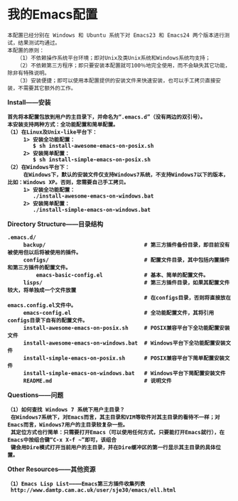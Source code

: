 我的Emacs配置
======

    本配置已经分别在 Windows 和 Ubuntu 系统下对 Emacs23 和 Emacs24 两个版本进行测试，结果测试均通过。
    本配置的原则：
       （1）不依赖操作系统平台环境；即对Unix及类Unix系统和Windows系统均支持；
       （2）不依赖第三方程序；即只要安装本配置就可100％地完全使用，而不会缺失其它功能，除非有特殊说明。
       （3）安装便捷；即可以使用本配置提供的安装文件来快速安装，也可以手工拷贝直接安装，不需要其它额外的工作。
    
<b>Install——安装<b/>

    首先将本配置包放到用户的主目录下，并命名为“.emacs.d”（没有两边的双引号）。
    本安装支持两种方式：全功能配置和简单配置。
    （1）在Linux及Unix-like平台下：
         1> 安装全功能配置：
            $ sh install-awesome-emacs-on-posix.sh
         2> 安装简单配置：
            $ sh install-simple-emacs-on-posix.sh
    （2）在Windows平台下：
         在Windows下，默认的安装文件仅支持Windows7系统，不支持Windows7以下的版本，比如：Windows XP。否则，您需要自己手工拷贝。
         1> 安装全功能配置：
            ./install-awesome-emacs-on-windows.bat
         2> 安装简单配置：
            ./install-simple-emacs-on-windows.bat
            

<b>Directory Structure——目录结构</b>

    .emacs.d/
         backup/                               # 第三方插件备份目录，即目前没有被使用但以后将被使用的插件。
         configs/                              # 配置文件目录，其中包括内置插件和第三方插件的配置文件。
             emacs-basic-config.el             # 基本、简单的配置文件。
         lisps/                                # 第三方插件目录，如果其配置文件较大，将单独成一个文件放置
                                               # 在configs目录，否则将直接放在emacs.config.el文件中。
         emacs-config.el                       # 全功能配置文件，其将引用configs目录下自有的配置文件。
         install-awesome-emacs-on-posix.sh     # POSIX兼容平台下全功能配置安装文件
         install-awesome-emacs-on-windows.bat  # Windows平台下全功能配置安装文件
         install-simple-emacs-on-posix.sh      # POSIX兼容平台下简单配置安装文件
         install-simple-emacs-on-windows.bat   # Windows平台下简配置安装文件
         README.md                             # 说明文件


<b>Questions——问题</b>

    （1）如何查找 Windows 7 系统下用户主目录？
     在Windows7系统下，对Emacs而言，其主目录和VIM等软件对其主目录的看待不一样；对Emacs而言，Windows7用户的主目录较复杂一些。
     其定位方式也行简单：只需要打开Emacs（可以使用任何方式，只要能打开Emacs就行），在Emacs中按组合键“C-x X-f ~”即可，该组合
     键会用Dire模式打开当前用户的主目录，并在Dire缓冲区的第一行显示其主目录的具体位置。
     
     
<b>Other Resources——其他资源</b>

    （1）Emacs Lisp List————Emacs第三方插件收集列表
     http://www.damtp.cam.ac.uk/user/sje30/emacs/ell.html
     

